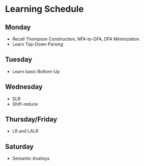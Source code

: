 # Learning Schedule

## Monday
- Recall Thompson Construction, NFA-to-DFA, DFA Minimization
- Learn Top-Down Parsing

## Tuesday
- Learn basic Bottom-Up

## Wednesday
- SLR
- Shift-reduce

## Thursday/Friday
- LR and LALR

## Saturday
- Semantic Analisys

